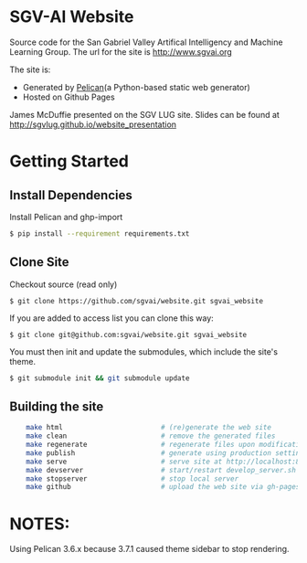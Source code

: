 # SGV-AI Website

Source code for the San Gabriel Valley Artifical Intelligency and Machine Learning Group.
The url for the site is http://www.sgvai.org

The site is:
- Generated by [Pelican](http://docs.getpelican.com/)(a Python-based static web generator)
- Hosted on Github Pages

James McDuffie presented on the SGV LUG site. Slides can be found at
http://sgvlug.github.io/website_presentation

# Getting Started

## Install Dependencies

Install Pelican and ghp-import
```bash
$ pip install --requirement requirements.txt
```
## Clone Site

Checkout source (read only)
```
$ git clone https://github.com/sgvai/website.git sgvai_website
```

If you are added to access list you can clone this way:
```
$ git clone git@github.com:sgvai/website.git sgvai_website
```

You must then init and update the submodules, which include the site's theme.
```bash
$ git submodule init && git submodule update
```


## Building the site

```bash
    make html                        # (re)generate the web site
    make clean                       # remove the generated files
    make regenerate                  # regenerate files upon modification
    make publish                     # generate using production settings
    make serve                       # serve site at http://localhost:8000
    make devserver                   # start/restart develop_server.sh
    make stopserver                  # stop local server
    make github                      # upload the web site via gh-pages
```

# NOTES:

Using Pelican 3.6.x because 3.7.1 caused theme sidebar to stop rendering.
